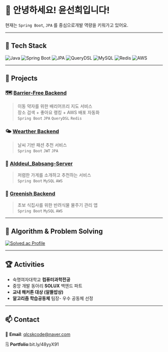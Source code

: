 # 👋 안녕하세요! 윤선희입니다!  

현재는 `Spring Boot`, `JPA` 를 중심으로개발 역량을 키워가고 있어요.  

---

## 🧠 Tech Stack
![Java](https://img.shields.io/badge/Java-007396?style=flat-square&logo=java&logoColor=white)
![Spring Boot](https://img.shields.io/badge/SpringBoot-6DB33F?style=flat-square&logo=springboot&logoColor=white)
![JPA](https://img.shields.io/badge/JPA-59666C?style=flat-square)
![QueryDSL](https://img.shields.io/badge/QueryDSL-0088CC?style=flat-square)
![MySQL](https://img.shields.io/badge/MySQL-4479A1?style=flat-square&logo=mysql&logoColor=white)
![Redis](https://img.shields.io/badge/Redis-DC382D?style=flat-square&logo=redis&logoColor=white)
![AWS](https://img.shields.io/badge/AWS-232F3E?style=flat-square&logo=amazonaws&logoColor=white)

---

## 💼 Projects

### 🗺️ [Barrier-Free Backend](https://github.com/sunheedev/barrier-free-backend)
> 이동 약자를 위한 배리어프리 지도 서비스  
> 장소 검색 + 좋아요 랭킹 + AWS 배포 자동화  
> `Spring Boot` `JPA` `QueryDSL` `Redis`


### 🌤️ [Wearther Backend](https://github.com/sunheedev/wearther_backend)
> 날씨 기반 패션 추천 서비스  
> `Spring Boot` `JWT` `JPA`


### 🍱 [Alddeul_Babsang-Server](https://github.com/sunheedev/Alddeul_Babsang-Server)
> 저렴한 가게를 소개하고 추천하는 서비스  
> `Spring Boot` `MySQL` `AWS`


### 🌿 [Greenish Backend](https://github.com/sunheedev/greenish-backend)
> 초보 식집사를 위한 반려식물 물주기 관리 앱  
> `Spring Boot` `MySQL` `AWS`

---

## 🧩 Algorithm & Problem Solving
[![Solved.ac Profile](http://mazassumnida.wtf/api/v2/generate_badge?boj=qlcskqlcsk)](https://solved.ac/qlcskqlcsk)

---

## 🏆 Activities
- 숙명여자대학교 **컴퓨터과학전공**  
- 중앙 개발 동아리 **SOLUX** 백엔드 파트  
- **교내 해커톤 대상 (알뜰밥상)**  
- **알고리즘 학습공동체** 팀장- 우수 공동체 선정 

---

## 📫 Contact
📧 **Email**: qlcskcode@naver.com

🗒️ **Portfolio**:bit.ly/48yyX91
